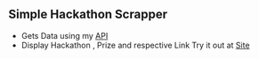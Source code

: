 ## Simple Hackathon Scrapper

- Gets Data using my [API](https://hackathon-scraper.herokuapp.com/)
- Display Hackathon , Prize and respective Link
  Try it out at [Site](https://ikjyot-53.github.io/Hackathon-Scrapper/)
